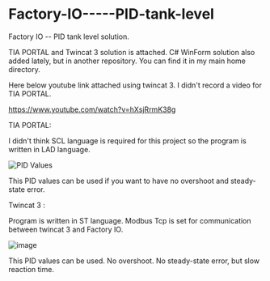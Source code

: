 # Factory-IO-----PID-tank-level
Factory IO -- PID tank level solution.

TIA PORTAL and Twincat 3 solution is attached. C# WinForm solution also added lately, but in another repository. You can find it in my main home directory.

Here below youtube link attached using twincat 3. I didn't record a video for TIA PORTAL.

https://www.youtube.com/watch?v=hXsjRrmK38g

TIA PORTAL:

I didn't think SCL language is required for this project so the program is written in LAD language.

![PID Values](https://user-images.githubusercontent.com/70879506/109421193-61ca8280-79e7-11eb-980a-4ae3fecdd0dc.PNG)

This PID values can be used if you want to have no overshoot and steady-state error. 

Twincat 3 : 

Program is written in ST language. Modbus Tcp is set for communication between twincat 3 and Factory IO. 

![image](https://user-images.githubusercontent.com/70879506/110313931-36afe680-8018-11eb-8f40-2cc73972a2d2.png)

This PID values can be used. No overshoot. No steady-state error, but slow reaction time. 

